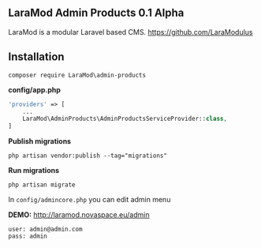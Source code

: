 LaraMod Admin Products 0.1 Alpha
----------------------------
LaraMod is a modular Laravel based CMS.
https://github.com/LaraModulus

Installation
---------------
```
composer require LaraMod\admin-products
```
 **config/app.php**
 
```php 
'providers' => [
    ...
    LaraMod\AdminProducts\AdminProductsServiceProvider::class,
]
```
**Publish migrations**
```
php artisan vendor:publish --tag="migrations"
```
**Run migrations**
```
php artisan migrate
```

In `config/admincore.php` you can edit admin menu

**DEMO:** http://laramod.novaspace.eu/admin
```
user: admin@admin.com
pass: admin